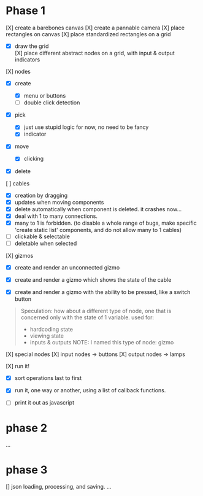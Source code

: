 
# Phase 1
[X] create a barebones canvas
[X] create a pannable camera 
[X] place rectangles on canvas 
[X] place standardized rectangles on a grid
 - [X] draw the grid  
[X] place different abstract nodes on a grid, with input & output indicators


[X] nodes
 - [X] create 
    - [X] menu or buttons
    - [ ] double click detection
 - [X] pick
    - [X] just use stupid logic for now, no need to be fancy 
    - [X] indicator
 - [X] move
    - [X] clicking  
 - [X] delete


[ ] cables
  - [X] creation by dragging
  - [X] updates when moving components
  - [X] delete automatically when component is deleted. it crashes now...
  - [X] deal with 1 to many connections. 
  - [X] many to 1 is forbidden. (to disable a whole range of bugs, make specific 'create static list' components, and do not allow many to 1 cables)
  - [ ] clickable & selectable
  - [ ] deletable when selected

[X] gizmos
  - [X] create and render an unconnected gizmo
  - [X] create and render a gizmo which shows the state of the cable
  - [X] create and render a gizmo with the ability to be pressed, like a switch button



> Speculation: how about a different type of node, one that is concerned only with the state of 1 variable. used for:
> - hardcoding state
> - viewing state
> - inputs & outputs
> NOTE: I named this type of node: gizmo

[X] special nodes
    [X] input nodes -> buttons
    [X] output nodes -> lamps

[X] run it!
  - [X] sort operations last to first
  - [X] run it, one way or another, using a list of callback functions.
  - [ ] print it out as javascript 




# phase 2 

...


# phase 3 

[] json loading, processing, and saving.
...